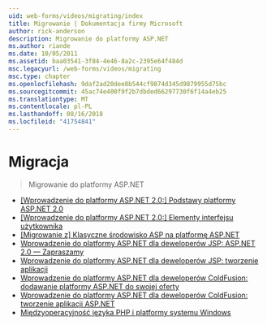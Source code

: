 ```yaml
---
uid: web-forms/videos/migrating/index
title: Migrowanie | Dokumentacja firmy Microsoft
author: rick-anderson
description: Migrowanie do platformy ASP.NET
ms.author: riande
ms.date: 10/05/2011
ms.assetid: baa03541-3f84-4e46-8a2c-2395e64f484d
msc.legacyurl: /web-forms/videos/migrating
msc.type: chapter
ms.openlocfilehash: 9daf2ad20dee8b544cf9874d345d9879955d75bc
ms.sourcegitcommit: 45ac74e400f9f2b7dbded66297730f6f14a4eb25
ms.translationtype: MT
ms.contentlocale: pl-PL
ms.lasthandoff: 08/16/2018
ms.locfileid: "41754841"
---
```

<a name="migrating"></a>Migracja
====================
> Migrowanie do platformy ASP.NET


- [[Wprowadzenie do platformy ASP.NET 2.0:] Podstawy platformy ASP.NET 2.0](intro-to-aspnet-20-aspnet-20-fundamentals.md)
- [[Wprowadzenie do platformy ASP.NET 2.0:] Elementy interfejsu użytkownika](intro-to-aspnet-20-user-interface-elements.md)
- [[Migrowanie z] Klasyczne środowisko ASP na platformę ASP.NET](migrating-from-classic-asp-to-aspnet.md)
- [Wprowadzenie do platformy ASP.NET dla deweloperów JSP: ASP.NET 2.0 — Zapraszamy](intro-to-aspnet-for-jsp-developers-welcome-to-aspnet-20.md)
- [Wprowadzenie do platformy ASP.NET dla deweloperów JSP: tworzenie aplikacji](intro-to-aspnet-for-jsp-developers-building-applications.md)
- [Wprowadzenie do platformy ASP.NET dla deweloperów ColdFusion: dodawanie platformy ASP.NET do swojej oferty](intro-to-aspnet-for-coldfusion-developers-adding-aspnet-to-your-repertoire.md)
- [Wprowadzenie do platformy ASP.NET dla deweloperów ColdFusion: tworzenie aplikacji ASP.NET](introduction-to-aspnet-for-coldfusion-developers-building-an-aspnet-application.md)
- [Międzyoperacyjność języka PHP i platformy systemu Windows](interop-between-php-and-the-windows-platform.md)
